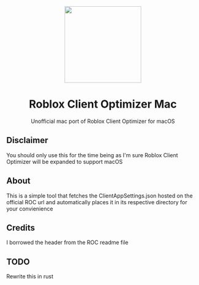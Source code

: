 <div align="center">
    <a href="https://github.com/LowSpecGamerROBLOX/Roblox-Client-Optimizer-Mac">
        <img height=200 src="thumbnails/blank.png"/>
    </a>
    <h1>Roblox Client Optimizer Mac</h1>
    <p>Unofficial mac port of Roblox Client Optimizer for macOS</p>
</div>

## Disclaimer

You should only use this for the time being as I'm sure Roblox Client Optimizer will be expanded to support macOS

## About

This is a simple tool that fetches the ClientAppSettings.json hosted on the official ROC url and automatically places it in its respective directory for your convienience

## Credits

I borrowed the header from the ROC readme file

## TODO

Rewrite this in rust
